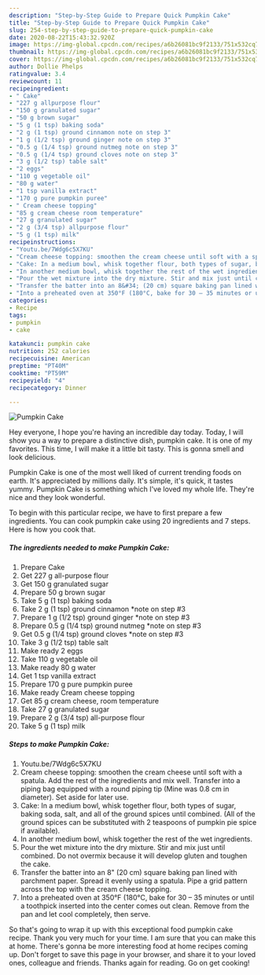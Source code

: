 ```yaml
---
description: "Step-by-Step Guide to Prepare Quick Pumpkin Cake"
title: "Step-by-Step Guide to Prepare Quick Pumpkin Cake"
slug: 254-step-by-step-guide-to-prepare-quick-pumpkin-cake
date: 2020-08-22T15:43:32.920Z
image: https://img-global.cpcdn.com/recipes/a6b26081bc9f2133/751x532cq70/pumpkin-cake-recipe-main-photo.jpg
thumbnail: https://img-global.cpcdn.com/recipes/a6b26081bc9f2133/751x532cq70/pumpkin-cake-recipe-main-photo.jpg
cover: https://img-global.cpcdn.com/recipes/a6b26081bc9f2133/751x532cq70/pumpkin-cake-recipe-main-photo.jpg
author: Dollie Phelps
ratingvalue: 3.4
reviewcount: 11
recipeingredient:
- " Cake"
- "227 g allpurpose flour"
- "150 g granulated sugar"
- "50 g brown sugar"
- "5 g (1 tsp) baking soda"
- "2 g (1 tsp) ground cinnamon note on step 3"
- "1 g (1/2 tsp) ground ginger note on step 3"
- "0.5 g (1/4 tsp) ground nutmeg note on step 3"
- "0.5 g (1/4 tsp) ground cloves note on step 3"
- "3 g (1/2 tsp) table salt"
- "2 eggs"
- "110 g vegetable oil"
- "80 g water"
- "1 tsp vanilla extract"
- "170 g pure pumpkin puree"
- " Cream cheese topping"
- "85 g cream cheese room temperature"
- "27 g granulated sugar"
- "2 g (3/4 tsp) allpurpose flour"
- "5 g (1 tsp) milk"
recipeinstructions:
- "Youtu.be/7Wdg6c5X7KU"
- "Cream cheese topping: smoothen the cream cheese until soft with a spatula. Add the rest of the ingredients and mix well. Transfer into a piping bag equipped with a round piping tip (Mine was 0.8 cm in diameter). Set aside for later use."
- "Cake: In a medium bowl, whisk together flour, both types of sugar, baking soda, salt, and all of the ground spices until combined. (All of the ground spices can be substituted with 2 teaspoons of pumpkin pie spice if available)."
- "In another medium bowl, whisk together the rest of the wet ingredients."
- "Pour the wet mixture into the dry mixture. Stir and mix just until combined. Do not overmix because it will develop gluten and toughen the cake."
- "Transfer the batter into an 8&#34; (20 cm) square baking pan lined with parchment paper. Spread it evenly using a spatula. Pipe a grid pattern across the top with the cream cheese topping."
- "Into a preheated oven at 350°F (180°C, bake for 30 – 35 minutes or until a toothpick inserted into the center comes out clean. Remove from the pan and let cool completely, then serve."
categories:
- Recipe
tags:
- pumpkin
- cake

katakunci: pumpkin cake 
nutrition: 252 calories
recipecuisine: American
preptime: "PT40M"
cooktime: "PT59M"
recipeyield: "4"
recipecategory: Dinner

---
```



![Pumpkin Cake](https://img-global.cpcdn.com/recipes/a6b26081bc9f2133/751x532cq70/pumpkin-cake-recipe-main-photo.jpg)

Hey everyone, I hope you're having an incredible day today. Today, I will show you a way to prepare a distinctive dish, pumpkin cake. It is one of my favorites. This time, I will make it a little bit tasty. This is gonna smell and look delicious.

Pumpkin Cake is one of the most well liked of current trending foods on earth. It's appreciated by millions daily. It's simple, it's quick, it tastes yummy. Pumpkin Cake is something which I've loved my whole life. They're nice and they look wonderful.




To begin with this particular recipe, we have to first prepare a few ingredients. You can cook pumpkin cake using 20 ingredients and 7 steps. Here is how you cook that.

<!--inarticleads1-->

##### The ingredients needed to make Pumpkin Cake:

1. Prepare  Cake
1. Get 227 g all-purpose flour
1. Get 150 g granulated sugar
1. Prepare 50 g brown sugar
1. Take 5 g (1 tsp) baking soda
1. Take 2 g (1 tsp) ground cinnamon *note on step #3
1. Prepare 1 g (1/2 tsp) ground ginger *note on step #3
1. Prepare 0.5 g (1/4 tsp) ground nutmeg *note on step #3
1. Get 0.5 g (1/4 tsp) ground cloves *note on step #3
1. Take 3 g (1/2 tsp) table salt
1. Make ready 2 eggs
1. Take 110 g vegetable oil
1. Make ready 80 g water
1. Get 1 tsp vanilla extract
1. Prepare 170 g pure pumpkin puree
1. Make ready  Cream cheese topping
1. Get 85 g cream cheese, room temperature
1. Take 27 g granulated sugar
1. Prepare 2 g (3/4 tsp) all-purpose flour
1. Take 5 g (1 tsp) milk




<!--inarticleads2-->

##### Steps to make Pumpkin Cake:

1. Youtu.be/7Wdg6c5X7KU
1. Cream cheese topping: smoothen the cream cheese until soft with a spatula. Add the rest of the ingredients and mix well. Transfer into a piping bag equipped with a round piping tip (Mine was 0.8 cm in diameter). Set aside for later use.
1. Cake: In a medium bowl, whisk together flour, both types of sugar, baking soda, salt, and all of the ground spices until combined. (All of the ground spices can be substituted with 2 teaspoons of pumpkin pie spice if available).
1. In another medium bowl, whisk together the rest of the wet ingredients.
1. Pour the wet mixture into the dry mixture. Stir and mix just until combined. Do not overmix because it will develop gluten and toughen the cake.
1. Transfer the batter into an 8&#34; (20 cm) square baking pan lined with parchment paper. Spread it evenly using a spatula. Pipe a grid pattern across the top with the cream cheese topping.
1. Into a preheated oven at 350°F (180°C, bake for 30 – 35 minutes or until a toothpick inserted into the center comes out clean. Remove from the pan and let cool completely, then serve.




So that's going to wrap it up with this exceptional food pumpkin cake recipe. Thank you very much for your time. I am sure that you can make this at home. There's gonna be more interesting food at home recipes coming up. Don't forget to save this page in your browser, and share it to your loved ones, colleague and friends. Thanks again for reading. Go on get cooking!
